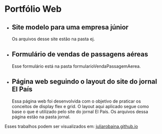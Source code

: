 # Portfólio Web
<ul>
    <li><h2>Site modelo para uma empresa júnior</h2></li>
    <p>Os arquivos desse site estão na pasta ej.</p>
    <li><h2>Formulário de vendas de passagens aéreas</h2></li>
    <p>Esse formulário está na pasta formularioVendaPassagemAerea.</p>
    <li><h2>Página web seguindo o layout do site do jornal El País</h2></li>
    <p>Essa página web foi desenvolvida com o objetivo de praticar os conceitos de display flex e grid. O layout aqui aplicado segue como base o que é utilizado pelo site do jornal El País. Os arquivos dessa página estão na pasta jornal.</p>
</ul>
<p>Esses trabalhos podem ser visualizados em: <a href="https://juliarobaina.github.io/" alt="Portfólio web de Julia Robaina para visualização dos trabalhos deste repositório">juliarobaina.github.io</a></p>

